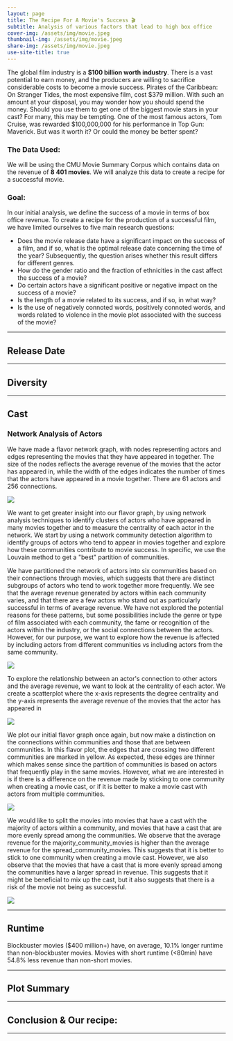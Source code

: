 ```yaml
---
layout: page
title: The Recipe For A Movie's Success 🎬
subtitle: Analysis of various factors that lead to high box office
cover-img: /assets/img/movie.jpeg
thumbnail-img: /assets/img/movie.jpeg
share-img: /assets/img/movie.jpeg
use-site-title: true
---
```


The global film industry is a **$100 billion worth industry**. There is a vast potential to earn money, and the producers are willing to sacrifice considerable costs to become a movie success. Pirates of the Caribbean: On Stranger Tides, the most expensive film, cost $379 million. With such an amount at your disposal, you may wonder how you should spend the money. Should you use them to get one of the biggest movie stars in your cast? For many, this may be tempting. One of the most famous actors, Tom Cruise, was rewarded $100,000,000 for his performance in Top Gun: Maverick. But was it worth it? Or could the money be better spent? 


### The Data Used:
We will be using the CMU Movie Summary Corpus which contains data on the revenue of **8 401 movies**. We will analyze this data to create a recipe for a successful movie.



### Goal:

In our initial analysis, we define the success of a movie in terms of box office revenue. To create a recipe for the production of a successful film, we have limited ourselves to five main research questions:

* Does the movie release date have a significant impact on the success of a film, and if so, what is the optimal release date concerning the time of the year? Subsequently, the question arises whether this result differs for different genres.
* How do the gender ratio and the fraction of ethnicities in the cast affect the success of a movie?
* Do certain actors have a significant positive or negative impact on the success of a movie?
* Is the length of a movie related to its success, and if so, in what way?
* Is the use of negatively connoted words, positively connoted words, and words related to violence in the movie plot associated with the success of the movie?

-----------------

## Release Date

-----------------------

## Diversity

-----------------------

## Cast

### Network Analysis of Actors
We have made a flavor network graph, with nodes representing actors and edges representing the movies that they have appeared in together. The size of the nodes reflects the average revenue of the movies that the actor has appeared in, while the width of the edges indicates the number of times that the actors have appeared in a movie together. There are 61 actors and 256 connections. 

<img src="assets/plots/net1.png" class="center"/>

We want to get greater insight into our flavor graph, by using network analysis techniques to identify clusters of actors who have appeared in many movies together and to measure the centrality of each actor in the network. We start by using a network community detection algorithm to identify groups of actors who tend to appear in movies together and explore how these communities contribute to movie success. In specific, we use the Louvain method to get a "best" partition of communities.

We have partitioned the network of actors into six communities based on their connections through movies, which suggests that there are distinct subgroups of actors who tend to work together more frequently.
We see that the average revenue generated by actors within each community varies, and that there are a few actors who stand out as particularly successful in terms of average revenue.
We have not explored the potential reasons for these patterns, but some possibilities include the genre or type of film associated with each community, the fame or recognition of the actors within the industry, or the social connections between the actors. However, for our purpose, we want to explore how the revenue is affected by including actors from different communities vs including actors from the same community.

<img src="assets/plots/net2.png" class="center"/>

To explore the relationship between an actor's connection to other actors and the average revenue, we want to look at the centrality of each actor. We create a scatterplot where the x-axis represents the degree centrality and the y-axis represents the average revenue of the movies that the actor has appeared in

<img src="assets/plots/net_scatter.png" class="center"/>

We plot our initial flavor graph once again, but now make a distinction on the connections within communities and those that are between communities. In this flavor plot, the edges that are crossing two different communities are marked in yellow. As expected, these edges are thinner which makes sense since the partition of communities is based on actors that frequently play in the same movies. However, what we are interested in is if there is a difference on the revenue made by sticking to one community when creating a movie cast, or if it is better to make a movie cast with actors from multiple communities. 

<img src="assets/plots/flavour_plot2.png" class="center"/>

We would like to split the movies into movies that have a cast with the majority of actors within a community, and movies that have a cast that are more evenly spread among the communities. We observe that the average revenue for the majority_community_movies is higher than the average revenue for the spread_community_movies. This suggests that it is better to stick to one community when creating a movie cast. However, we also observe that the movies that have a cast that is more evenly spread among the communities have a larger spread in revenue. This suggests that it might be beneficial to mix up the cast, but it also suggests that there is a risk of the movie not being as successful.

<img src="assets/plots/evenly_vs_majority.png" class="center"/>

-----------------------

## Runtime

Blockbuster movies ($400 million+) have, on average, 10.1% longer runtime than non-blockbuster movies.
Movies with short runtime (<80min) have 54.8% less revenue than non-short movies.

-----------------------

## Plot Summary

-----------------------

## Conclusion & Our recipe:

-------------
